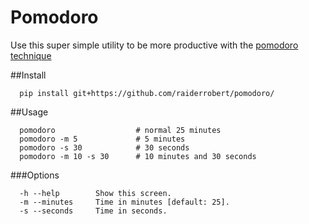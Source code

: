 # Pomodoro

Use this super simple utility to be more productive with the [pomodoro technique](https://en.wikipedia.org/wiki/Pomodoro_Technique)

##Install

      pip install git+https://github.com/raiderrobert/pomodoro/
    
  
##Usage

      pomodoro                  # normal 25 minutes
      pomodoro -m 5             # 5 minutes
      pomodoro -s 30            # 30 seconds
      pomodoro -m 10 -s 30      # 10 minutes and 30 seconds
    
###Options

      -h --help        Show this screen.
      -m --minutes     Time in minutes [default: 25].
      -s --seconds     Time in seconds.
